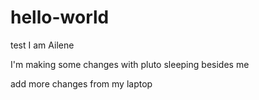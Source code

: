 # hello-world
test
I am Ailene

I'm making some changes with pluto sleeping besides me


add more changes from my laptop
